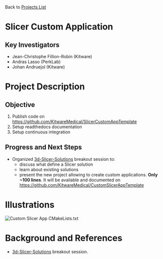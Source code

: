 Back to [Projects List](../../README.md#ProjectsList)

# Slicer Custom Application

## Key Investigators

- Jean-Christophe Fillion-Robin (Kitware)
- Andras Lasso (PerkLab)
- Johan Andruejol (Kitware)

# Project Description

## Objective

1. Publish code on https://github.com/KitwareMedical/SlicerCustomAppTemplate
1. Setup readthedocs documentation
1. Setup continuous integration

<!--
## Approach and Plan
-->


## Progress and Next Steps

<!--Describe progress and next steps in a few bullet points as you are making progress.-->

- Organized [3d-Slicer-Solutions](../../BreakoutSessions/3D-Slicer-Solutions.md) breakout session to:
  - discuss what define a Slicer solution
  - learn about existing solutions
  - present the new project allowing to create custom applications. **Only ~100 lines**. It will be available and documented on https://github.com/KitwareMedical/CustomSlicerAppTemplate

# Illustrations

<!--Add pictures and links to videos that demonstrate what has been accomplished.-->

![Custom Slicer App CMakeLists.txt](custom-slicer-app-cmakelists.png)

# Background and References

<!--Use this space for information that may help people better understand your project, like links to papers, source code, or data.-->
- [3d-Slicer-Solutions](../../BreakoutSessions/3D-Slicer-Solutions.md) breakout session.
<!--
- Source code: https://github.com/YourUser/YourRepository
- Documentation: https://link.to.docs
- Test data: https://link.to.test.data
-->
